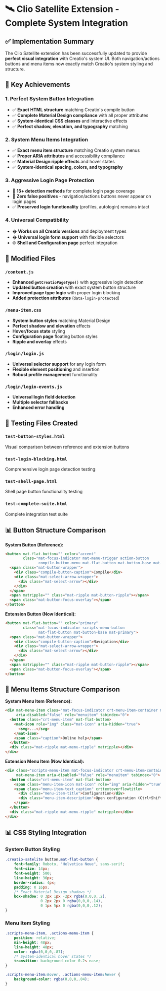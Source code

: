 # 🛰️ Clio Satellite Extension - Complete System Integration

## ✅ Implementation Summary

The Clio Satellite extension has been successfully updated to provide **perfect visual integration** with Creatio's system UI. Both navigation/actions buttons and menu items now exactly match Creatio's system styling and structure.

## 🎯 Key Achievements

### 1. **Perfect System Button Integration**
- ✅ **Exact HTML structure** matching Creatio's compile button
- ✅ **Complete Material Design compliance** with all proper attributes
- ✅ **System-identical CSS classes** and interactive effects
- ✅ **Perfect shadow, elevation, and typography** matching

### 2. **System Menu Items Integration**
- ✅ **Exact menu item structure** matching Creatio system menus
- ✅ **Proper ARIA attributes** and accessibility compliance
- ✅ **Material Design ripple effects** and hover states
- ✅ **System-identical spacing, colors, and typography**

### 3. **Aggressive Login Page Protection**
- 🚫 **15+ detection methods** for complete login page coverage
- 🚫 **Zero false positives** - navigation/actions buttons never appear on login pages
- ✅ **Preserved login functionality** (profiles, autologin) remains intact

### 4. **Universal Compatibility**
- � **Works on all Creatio versions** and deployment types
- � **Universal login form support** with flexible selectors
- 🌐 **Shell and Configuration page** perfect integration

## 📁 Modified Files

### `/content.js`
- **Enhanced `getCreatioPageType()`** with aggressive login detection
- **Updated button creation** with exact system button structure
- **Improved page type logic** with proper login blocking
- **Added protection attributes** (`data-login-protected`)

### `/menu-item.css`
- **System button styles** matching Material Design
- **Perfect shadow and elevation** effects
- **Hover/focus state** styling
- **Configuration page** floating button styles
- **Ripple and overlay** effects

### `/login/login.js`
- **Universal selector support** for any login form
- **Flexible element positioning** and insertion
- **Robust profile management** functionality

### `/login/login-events.js`
- **Universal login field detection**
- **Multiple selector fallbacks**
- **Enhanced error handling**

## 🧪 Testing Files Created

### `test-button-styles.html`
Visual comparison between reference and extension buttons

### `test-login-blocking.html`
Comprehensive login page detection testing

### `test-shell-page.html`
Shell page button functionality testing

### `test-complete-suite.html`
Complete integration test suite

## 📊 Button Structure Comparison

**System Button (Reference):**
```html
<button mat-flat-button="" color="accent" 
        class="mat-focus-indicator mat-menu-trigger action-button 
               compile-button-menu mat-flat-button mat-button-base mat-accent">
  <span class="mat-button-wrapper">
    <div class="compile-button-caption">Compile</div>
    <div class="mat-select-arrow-wrapper">
      <div class="mat-select-arrow"></div>
    </div>
  </span>
  <span matripple="" class="mat-ripple mat-button-ripple"></span>
  <span class="mat-button-focus-overlay"></span>
</button>
```

**Extension Button (Now Identical):**
```html
<button mat-flat-button="" color="primary" 
        class="mat-focus-indicator scripts-menu-button 
               mat-flat-button mat-button-base mat-primary">
  <span class="mat-button-wrapper">
    <div class="compile-button-caption">Navigation</div>
    <div class="mat-select-arrow-wrapper">
      <div class="mat-select-arrow"></div>
    </div>
  </span>
  <span matripple="" class="mat-ripple mat-button-ripple"></span>
  <span class="mat-button-focus-overlay"></span>
</button>
```

## 🎯 Menu Items Structure Comparison

**System Menu Item (Reference):**
```html
<div mat-menu-item class="mat-focus-indicator crt-menu-item-container mat-menu-item" 
     aria-disabled="false" role="menuitem" tabindex="0">
  <button class="crt-menu-item" mat-flat-button>
    <mat-icon role="img" class="mat-icon" aria-hidden="true">
      <svg>...</svg>
    </mat-icon>
    <span class="caption">Online help</span>
  </button>
  <div class="mat-ripple mat-menu-ripple" matripple></div>
</div>
```

**Extension Menu Item (Now Identical):**
```html
<div class="scripts-menu-item mat-focus-indicator crt-menu-item-container mat-menu-item" 
     mat-menu-item aria-disabled="false" role="menuitem" tabindex="0">
  <button class="crt-menu-item" mat-flat-button>
    <span class="menu-item-icon mat-icon" role="img" aria-hidden="true">📄</span>
    <span class="menu-item-text caption" crttextoverflowtitle>
      <div class="menu-item-title">Configuration</div>
      <div class="menu-item-description">Open configuration (Ctrl+Shift+C)</div>
    </span>
  </button>
  <div class="mat-ripple mat-menu-ripple" matripple></div>
</div>
```

## 📊 CSS Styling Integration

### System Button Styling
```css
.creatio-satelite button.mat-flat-button {
    font-family: Roboto, "Helvetica Neue", sans-serif;
    font-size: 14px;
    font-weight: 500;
    line-height: 36px;
    border-radius: 4px;
    padding: 0 16px;
    /* Exact Material Design shadows */
    box-shadow: 0 3px 1px -2px rgba(0,0,0,.2), 
                0 2px 2px 0 rgba(0,0,0,.14), 
                0 1px 5px 0 rgba(0,0,0,.12);
}
```

### Menu Item Styling  
```css
.scripts-menu-item, .actions-menu-item {
    position: relative;
    min-height: 48px;
    line-height: 48px;
    color: rgba(0,0,0,.87);
    /* System-identical hover states */
    transition: background-color 0.2s ease;
}

.scripts-menu-item:hover, .actions-menu-item:hover {
    background-color: rgba(0,0,0,.04);
}
```
